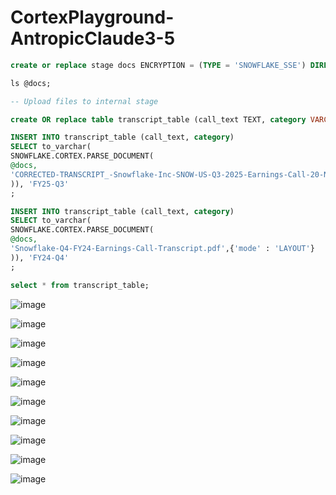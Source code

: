# CortexPlayground-AntropicClaude3-5
```sql
create or replace stage docs ENCRYPTION = (TYPE = 'SNOWFLAKE_SSE') DIRECTORY = ( ENABLE = true );

ls @docs;

-- Upload files to internal stage

create OR replace table transcript_table (call_text TEXT, category VARCHAR(16777216) );

INSERT INTO transcript_table (call_text, category)
SELECT to_varchar(
SNOWFLAKE.CORTEX.PARSE_DOCUMENT(
@docs,
'CORRECTED-TRANSCRIPT_-Snowflake-Inc-SNOW-US-Q3-2025-Earnings-Call-20-November-2024-5_00-PM-ET.pdf',{'mode' : 'LAYOUT'}
)), 'FY25-Q3'
;

INSERT INTO transcript_table (call_text, category)
SELECT to_varchar(
SNOWFLAKE.CORTEX.PARSE_DOCUMENT(
@docs,
'Snowflake-Q4-FY24-Earnings-Call-Transcript.pdf',{'mode' : 'LAYOUT'}
)), 'FY24-Q4'
;

select * from transcript_table;

```
![image](https://github.com/user-attachments/assets/634cab37-878d-4c3c-87ef-6c1d3bf0e5c9)


![image](https://github.com/user-attachments/assets/4189f93e-c942-41e6-8c91-0b445fc3c015)


![image](https://github.com/user-attachments/assets/4d67f1db-09f7-480f-8935-ac84a0763a94)

![image](https://github.com/user-attachments/assets/5d34f489-b101-4f39-94f9-3029f5d6c0c2)

![image](https://github.com/user-attachments/assets/f5686cdc-1156-4c92-a1db-e71afee2a7d6)

![image](https://github.com/user-attachments/assets/c6ea5a6a-8b96-4ba7-b77a-14e212d0540e)

![image](https://github.com/user-attachments/assets/0146a824-cab6-4f26-b22c-299cdec8c63c)

![image](https://github.com/user-attachments/assets/fbcace80-0142-4802-8a01-d57a8ed57ef7)

![image](https://github.com/user-attachments/assets/a03bc355-20da-4aaf-a209-bbbbcbdcda6b)

![image](https://github.com/user-attachments/assets/51db71f8-7759-4b5f-bfa6-fd824bcac575)


